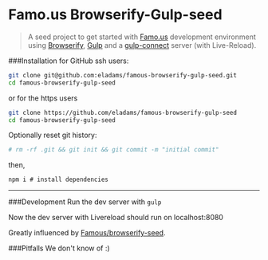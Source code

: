 # Famo.us Browserify-Gulp-seed
> A seed project to get started with [Famo.us](http://famo.us) development environment using [Browserify](http://browserify.org/), [Gulp](http://gulpjs.com/) and a [gulp-connect](https://github.com/avevlad/gulp-connect) server (with Live-Reload).

###Installation
for GitHub ssh users:
```bash
git clone git@github.com:eladams/famous-browserify-gulp-seed.git
cd famous-browserify-gulp-seed
```
or for the https users
```bash
git clone https://github.com/eladams/famous-browserify-gulp-seed
cd famous-browserify-gulp-seed
```
Optionally reset git history:
```bash
# rm -rf .git && git init && git commit -m "initial commit"
```
then,
```
npm i # install dependencies
```

---

###Development
Run the dev server with ```gulp```

Now the dev server with Livereload should run on localhost:8080

Greatly influenced by [Famous/browserify-seed](https://github.com/Famous/browserify-seed/).

###Pitfalls
We don't know of :)
